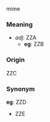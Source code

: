 mime
### Meaning
+ _adj_: ZZA
    + __eg__: ZZB

### Origin

ZZC

### Synonym

__eg__: ZZD

+ ZZE


